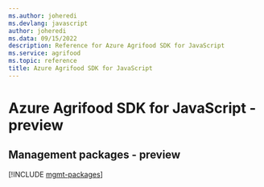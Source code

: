 ```yaml
---
ms.author: joheredi
ms.devlang: javascript
author: joheredi
ms.data: 09/15/2022
description: Reference for Azure Agrifood SDK for JavaScript
ms.service: agrifood
ms.topic: reference
title: Azure Agrifood SDK for JavaScript
---
```

# Azure Agrifood SDK for JavaScript - preview

## Management packages - preview
[!INCLUDE [mgmt-packages](agrifood-mgmt-index.md)]